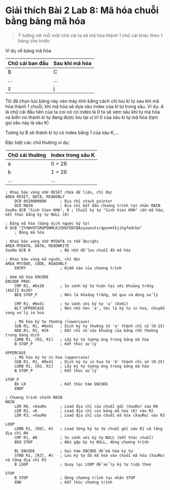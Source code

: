 # Giải thích Bài 2 Lab 8: Mã hóa chuỗi bằng bảng mã hóa

> Ý tưởng với mỗi một chữ cái ta sẽ mã hóa thành 1 chữ cái khác theo 1 bảng cho trước

Ví dụ về bảng mã hóa

| Chữ cái ban đầu | Sau khi mã hóa |
|-----------------|----------------|
| B               | C              |
| ...             | ...            |
| z               | j              |

Tôi đã chọn lưu bảng này vào máy tính bằng cách chỉ lưu kí tự sau khi mã hóa thành 1 chuỗi, khi mã hóa sẽ dựa vào index của kí tự trong sâu. Ví dụ: A là chữ cái đầu tiên của ta coi nó có index là 0 ta sẽ xem sâu khí tự mã hóa và biến nó thành kí tự đang được lưu tại vị trí 0 của sâu kí tự mã hóa (tạm gọi sâu này là sâu K)

Tương tự B sẽ thành kí tự có index bằng 1 của sâu K,...

Đặc biệt các chữ thường ví dụ:

| Chữ cái thường | Index trong sâu K |
|----------------|-------------------|
| a              | 0 + 26            |
| b              | 1 + 26            |
| ...            | ...               |

```assembly
; Khai báo vùng nhớ RESET chứa dữ liệu, chỉ đọc
AREA RESET, DATA, READONLY
    DCD 0X20000000      ; Địa chỉ stack pointer
    DCD MAIN            ; Địa chỉ bắt đầu chương trình tại nhãn MAIN
XauRo DCB "Sinh Vien KMA", 0 ; Chuỗi ký tự "Sinh Vien KMA" cần mã hóa, kết thúc bằng ký tự NULL (0)

; Bảng mã hóa (bảng dịch ngược ký tự)
K DCB "ZYXWVUTSRQPONMLKJIHGFEDCBAzyxwvutsrqponmlkjihgfedcba" 
    ; Bảng mã hóa

; Khai báo vùng nhớ MYDATA có thể đọc/ghi
AREA MYDATA, DATA, READWRITE
XauMa DCB 0             ; Bộ nhớ để lưu chuỗi đã mã hóa

; Khai báo vùng mã nguồn, chỉ đọc
AREA MYCODE, CODE, READONLY
    ENTRY               ; Điểm vào của chương trình

; Hàm mã hóa ENCODE
ENCODE PROC
    CMP R1, #0x20       ; So sánh ký tự hiện tại với khoảng trắng (ASCII 0x20)
    BEQ STOP_P          ; Nếu là khoảng trắng, bỏ qua và dừng xử lý

    CMP R1, #0x61       ; So sánh với ký tự 'a' (0x61)
    BLT UPPERCASE       ; Nếu nhỏ hơn 'a', tức là ký tự in hoa, chuyển sang xử lý in hoa

    ; Mã hóa ký tự thường (lowercase)
    SUB R1, R1, #0x61   ; Dịch ký tự thường từ 'a' thành chỉ số (0-25)
    ADD R1, R1, #26     ; Đặt chỉ số vào khoảng của bảng chữ thường trong bảng dịch
    LDRB R1, [R2, R1]   ; Lấy ký tự tương ứng trong bảng mã hóa
    B STOP_P            ; Kết thúc xử lý

UPPERCASE
    ; Mã hóa ký tự in hoa (uppercase)
    SUB R1, R1, #0x41   ; Dịch ký tự in hoa từ 'A' thành chỉ số (0-25)
    LDRB R1, [R2, R1]   ; Lấy ký tự tương ứng trong bảng mã hóa
    B STOP_P            ; Kết thúc xử lý

STOP_P
    BX LR               ; Kết thúc hàm ENCODE
    ENDP

; Chương trình chính MAIN
MAIN
    LDR R0, =XauRo      ; Load địa chỉ của chuỗi gốc (XauRo) vào R0
    LDR R2, =K          ; Load địa chỉ của bảng mã hóa (K) vào R2
    LDR R3, =XauMa      ; Load địa chỉ của chuỗi mã hóa (XauMa) vào R3

LOOP
    LDRB R1, [R0], #1   ; Load từng ký tự từ chuỗi gốc vào R1 và tăng địa chỉ R0
    CMP R1, #0          ; So sánh với ký tự NULL (kết thúc chuỗi)
    BEQ STOP            ; Nếu gặp ký tự NULL, dừng chương trình

    BL ENCODE           ; Gọi hàm ENCODE để mã hóa ký tự
    STRB R1, [R3], #1   ; Lưu ký tự đã mã hóa vào chuỗi mã hóa (XauMa) và tăng địa chỉ R3
    B LOOP              ; Quay lại LOOP để xử lý ký tự tiếp theo

STOP
    B STOP              ; Dừng chương trình tại nhãn STOP
    END                 ; Kết thúc chương trình
```